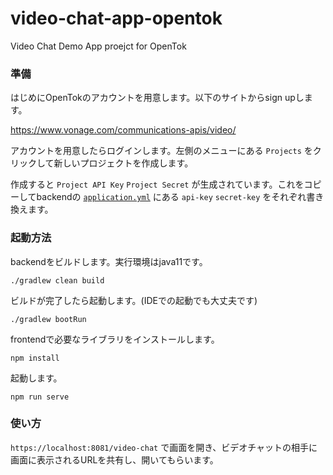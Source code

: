 # video-chat-app-opentok
Video Chat Demo App proejct for OpenTok



### 準備

はじめにOpenTokのアカウントを用意します。以下のサイトからsign upします。

https://www.vonage.com/communications-apis/video/

アカウントを用意したらログインします。左側のメニューにある `Projects` をクリックして新しいプロジェクトを作成します。

作成すると `Project API Key` `Project Secret` が生成されています。これをコピーしてbackendの [`application.yml`](./backend/src/main/resources/application.yml) にある `api-key` `secret-key` をそれぞれ書き換えます。



### 起動方法

backendをビルドします。実行環境はjava11です。

```
./gradlew clean build
```

ビルドが完了したら起動します。(IDEでの起動でも大丈夫です)

```
./gradlew bootRun
```



frontendで必要なライブラリをインストールします。

```
npm install
```

起動します。

```
npm run serve
```



### 使い方

`https://localhost:8081/video-chat` で画面を開き、ビデオチャットの相手に画面に表示されるURLを共有し、開いてもらいます。

